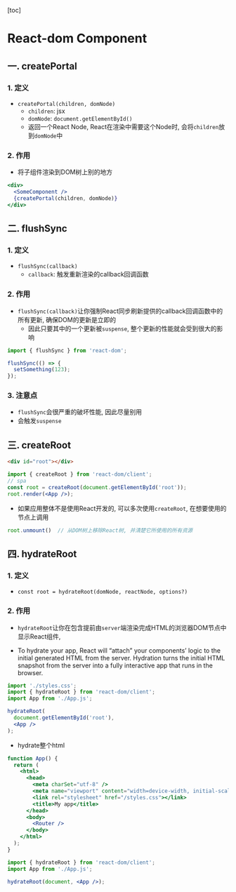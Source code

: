 [toc]

# React-dom Component

## 一. createPortal

### 1. 定义

- `createPortal(children, domNode)`
  - `children`: jsx
  - `domNode`: `document.getElementById()`
  - 返回一个React Node, React在渲染中需要这个Node时, 会将`children`放到`domNode`中





### 2. 作用

- 将子组件渲染到DOM树上别的地方

```jsx
<div>
  <SomeComponent />
  {createPortal(children, domNode)}
</div>
```



## 二. flushSync

### 1. 定义

- `flushSync(callback)`
  - `callback`: 触发重新渲染的callback回调函数

### 2. 作用

- `flushSync(callback)`让你强制React同步刷新提供的callback回调函数中的所有更新, 确保DOM的更新是立即的
  - 因此只要其中的一个更新被`suspense`, 整个更新的性能就会受到很大的影响

```jsx
import { flushSync } from 'react-dom';

flushSync(() => {
  setSomething(123);
});
```



### 3. 注意点

- `flushSync`会很严重的破坏性能, 因此尽量别用
- 会触发`suspense`





## 三. createRoot

```html
<div id="root"></div>
```



```jsx
import { createRoot } from 'react-dom/client';
// spa
const root = createRoot(document.getElementById('root'));
root.render(<App />);
```

- 如果应用整体不是使用React开发的, 可以多次使用`createRoot`, 在想要使用的节点上调用

```jsx
root.unmount()  // 从DOM树上移除React树, 并清楚它所使用的所有资源
```





## 四. hydrateRoot

### 1. 定义

- `const root = hydrateRoot(domNode, reactNode, options?)`

### 2. 作用

- `hydrateRoot`让你在包含提前由`server`端渲染完成HTML的浏览器DOM节点中显示React组件,



- To hydrate your app, React will “attach” your components’ logic to the initial generated HTML from the server. Hydration turns the initial HTML snapshot from the server into a fully interactive app that runs in the browser.

```jsx
import './styles.css';
import { hydrateRoot } from 'react-dom/client';
import App from './App.js';

hydrateRoot(
  document.getElementById('root'),
  <App />
);

```





- hydrate整个html

```jsx
function App() {
  return (
    <html>
      <head>
        <meta charSet="utf-8" />
        <meta name="viewport" content="width=device-width, initial-scale=1" />
        <link rel="stylesheet" href="/styles.css"></link>
        <title>My app</title>
      </head>
      <body>
        <Router />
      </body>
    </html>
  );
}
```

```jsx
import { hydrateRoot } from 'react-dom/client';
import App from './App.js';

hydrateRoot(document, <App />);
```

